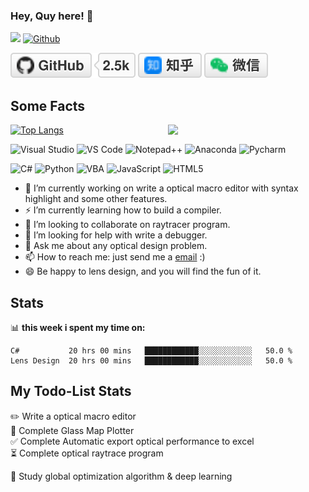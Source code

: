### Hey, Quy here! 👋    
![](https://img.shields.io/badge/Quy-OpticChaser-orange)
[![Github](https://img.shields.io/github/followers/uamhforever?label=Follow&style=social)](https://github.com/uamhforever?tab=followers)
<p align="left">  
	<a href="https://github.com/uamhforever"><img src="imgs/github.svg" alt="GitHub"></a>
	<a href="https://img.shields.io/github/followers/uamhforever?label=Follow&style=social" alt="GitHub"></a>
	<a href="https://www.zhihu.com/people/qu-yong-95"><img src="imgs/zhihu.svg" alt="知乎"></a>
	<a href="https://raw.githubusercontent.com/uamhforever/uamhforever/master/imgs/wechat-qr-code.jpg"><img src="imgs/wechat.svg" alt="微信"></a>	
</p>

## Some Facts
[![Top Langs](https://github-readme-stats.vercel.app/api/top-langs/?username=uamhforever)](https://github.com/anuraghazra/github-readme-stats)
[<img align="right" text="uamhforever's github stats" width="50%" src="https://github-readme-stats.vercel.app/api?username=uamhforever&show_icons=true">](https://metrics.lecoq.io/uamhforever?template=classic)

![Visual Studio](https://img.shields.io/badge/-VisualStudio-%235C2D91?style=flat-square&logo=visual-studio)
![VS Code](https://img.shields.io/badge/-VSCode-%23007ACC?style=flat-square&logo=visual-studio-code)
![Notepad++](https://img.shields.io/badge/-Notepad++-%2390E59A?style=flat-square&logo=notepadplusplus&logoColor=ffffff&labelColor=%23217346&color=%2390E59A)
![Anaconda](https://img.shields.io/badge/-Anaconda-%2344A833?style=flat-square&logo=anaconda&logoColor=ffffff&labelColor=%23000000&color=%2344A833)
![Pycharm](https://img.shields.io/badge/-Pycharm-%2335de81?style=flat-square&logo=pycharm&logoColor=000000&labelColor=%2335de81&color=%2335de81)

![C#](https://img.shields.io/badge/-CSharp-%23239120?style=flat-square&logo=csharp&logoColor=ffffff&labelColor=%23983DAD&color=%23983DAD)
![Python](https://img.shields.io/badge/-Python-%233776AB?style=flat-square&logo=python&logoColor=4B8BBE&labelColor=%233776ABC&color=%23646464)
![VBA](https://img.shields.io/badge/-VBA-%23217346?style=flat-square&logo=microsoftexcel&logoColor=ffffff&labelColor=%23217346&color=%23217346)
![JavaScript](https://img.shields.io/badge/-JavaScript-%23F7DF1C?style=flat-square&logo=javascript&logoColor=000000&labelColor=%23F7DF1C&color=%23FFCE5A)
![HTML5](https://img.shields.io/badge/-HTML5-%23E44D27?style=flat-square&logo=html5&logoColor=ffffff)

- 🔭 I’m currently working on write a optical macro editor with syntax highlight and some other features.
- ⚡ I’m currently learning how to build a compiler.
- 👯 I’m looking to collaborate on raytracer program.
- 🤔 I’m looking for help with write a debugger.
- 💬 Ask me about any optical design problem.
- 📫 How to reach me: just send me a [email](mailto:570744756@qq.com) :)
- 😄 Be happy to lens design, and you will find the fun of it.

## Stats

📊 **this week i spent my time on:**
<!--START_SECTION:waka-->
```text
C#           20 hrs 00 mins   ████████████░░░░░░░░░░░░   50.0 % 
Lens Design  20 hrs 00 mins   ████████████░░░░░░░░░░░░   50.0 %
```
<!--END_SECTION:waka-->

## My Todo-List Stats
<!-- TODO-IST:START -->
✏️  Write a optical macro editor          
🌸  Complete Glass Map Plotter           
✅  Complete Automatic export optical performance to excel          
⏳   Complete optical raytrace program

👊  Study global optimization algorithm & deep learning
<!-- TODO-IST:END -->

